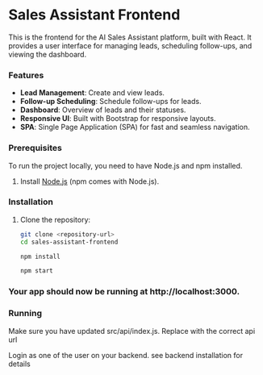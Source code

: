 # Sales Assistant Frontend

This is the frontend for the AI Sales Assistant platform, built with React. It provides a user interface for managing leads, scheduling follow-ups, and viewing the dashboard.

### Features

- **Lead Management**: Create and view leads.
- **Follow-up Scheduling**: Schedule follow-ups for leads.
- **Dashboard**: Overview of leads and their statuses.
- **Responsive UI**: Built with Bootstrap for responsive layouts.
- **SPA**: Single Page Application (SPA) for fast and seamless navigation.

### Prerequisites

To run the project locally, you need to have Node.js and npm installed.

1. Install [Node.js](https://nodejs.org/en/) (npm comes with Node.js).

### Installation

1. Clone the repository:
   ```bash
   git clone <repository-url>
   cd sales-assistant-frontend

   npm install

   npm start

   ```

### Your app should now be running at http://localhost:3000.

### Running
Make sure you have updated src/api/index.js. Replace with the correct api url

Login as one of the user on your backend. see backend installation for details